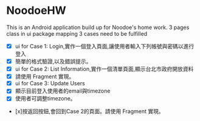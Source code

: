 # NoodoeHW
This is an Android application build up for Noodoe's home work.
3 pages class in ui package mapping 3 cases need to be fulfilled
<br/>
+ [x] ui for Case 1: Login,實作一個登入頁面,讓使用者輸入下列帳號與密碼以進行登入
+ [x] 簡單的格式驗證,以及錯誤提示。
+ [x] ui for Case 2: List Information,實作一個清單頁面,顯示台北市政府開放資料
+ [x] 請使用 Fragment 實現。
+ [x] ui for Case 3: Update Users
+ [x] 顯示目前登入使用者的email與timezone
+ [x] 使用者可調整timezone。
+ [x]按返回按鈕,會回到Case 2的頁面。請使用 Fragment 實現。